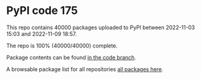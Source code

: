 # PyPI code 175

This repo contains 40000 packages uploaded to PyPI between 
2022-11-03 15:03 and 2022-11-09 18:57.

The repo is 100% (40000/40000) complete.

Package contents can be found [in the code branch](https://github.com/pypi-data/pypi-mirror-175/tree/code/packages).

A browsable package list for all repositories [all packages here](https://pypi-data.github.io/website/repositories/pypi-mirror-175).



